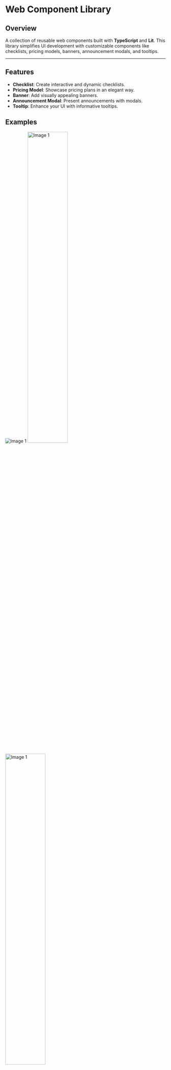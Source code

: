 # Web Component Library

## Overview
A collection of reusable web components built with **TypeScript** and **Lit**. This library simplifies UI development with customizable components like checklists, pricing models, banners, announcement modals, and tooltips.

---

## Features
- **Checklist**: Create interactive and dynamic checklists.
- **Pricing Model**: Showcase pricing plans in an elegant way.
- **Banner**: Add visually appealing banners.
- **Announcement Modal**: Present announcements with modals.
- **Tooltip**: Enhance your UI with informative tooltips.

## Examples
<img src="https://github.com/user-attachments/assets/8e4f96b1-0ed8-492f-aeac-c7ddbbd55c9a" alt="Image 1">
<img src="https://github.com/user-attachments/assets/5fd21c97-a517-4d93-a8fb-3bec8c2c014e" width= 50% height= 50% alt="Image 1">
<img src="https://github.com/user-attachments/assets/a162ba56-7ac0-4dab-b1ae-cb58bed96683" width= 50% height= 50% alt="Image 1">
<img src="https://github.com/user-attachments/assets/6c75b921-9d45-4ab3-92c2-c5cb0562d3a2" width= 50% height= 50% alt="Image 1">
<img src="https://github.com/user-attachments/assets/d96c28ca-bfeb-46dd-ae9e-ba1a5bbd7880" width= 50% height= 50% alt="Image 1">
